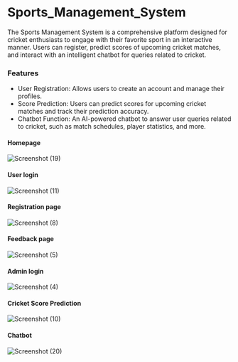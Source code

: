 # Sports_Management_System

The Sports Management System is a comprehensive platform designed for cricket enthusiasts to engage with their favorite sport in an interactive manner. Users can register, predict scores of upcoming cricket matches, and interact with an intelligent chatbot for queries related to cricket.

### Features
- User Registration: Allows users to create an account and manage their profiles.
- Score Prediction: Users can predict scores for upcoming cricket matches and track their prediction accuracy.
- Chatbot Function: An AI-powered chatbot to answer user queries related to cricket, such as match schedules, player statistics, and more.

#### Homepage
![Screenshot (19)](https://github.com/Srijita2002/Sports_Mgmt._System-final-/assets/111299389/4ebfcc8e-6df6-47d8-bb16-f56c1b9f85a5)
#### User login
![Screenshot (11)](https://github.com/Srijita2002/Sports_Mgmt._System-final-/assets/111299389/67ddc82b-b043-440c-887f-0c7d7d7f4154)
#### Registration page
![Screenshot (8)](https://github.com/Srijita2002/Sports_Mgmt._System-final-/assets/111299389/289636eb-4289-44a6-bdce-6b9c842e7dd5)
#### Feedback page
![Screenshot (5)](https://github.com/Srijita2002/Sports_Mgmt._System-final-/assets/111299389/a708b12a-5fc3-4ae8-87bf-3a6f808501d9)
#### Admin login
![Screenshot (4)](https://github.com/Srijita2002/Sports_Mgmt._System-final-/assets/111299389/500c35ab-1885-4baf-941e-9a4abf23f3b2)
#### Cricket Score Prediction
![Screenshot (10)](https://github.com/Srijita2002/Sports_Mgmt._System-final-/assets/111299389/d8715b09-4891-4db2-a1c0-87a84463429b)
#### Chatbot
![Screenshot (20)](https://github.com/Srijita2002/Sports_Mgmt._System-final-/assets/111299389/25106790-189b-4bcb-81e5-6100b706b333)
